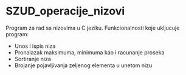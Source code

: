 # SZUD_operacije_nizovi
Program za rad sa nizovima u C jeziku. 
Funkcionalnosti koje ukljucuje program:
- Unos i ispis niza
- Pronalazak maksimuma, minimuma kao i racunanje proseka
- Sortiranje niza
- Brojanje pojavljivanja zeljenog elementa u unetom nizu
